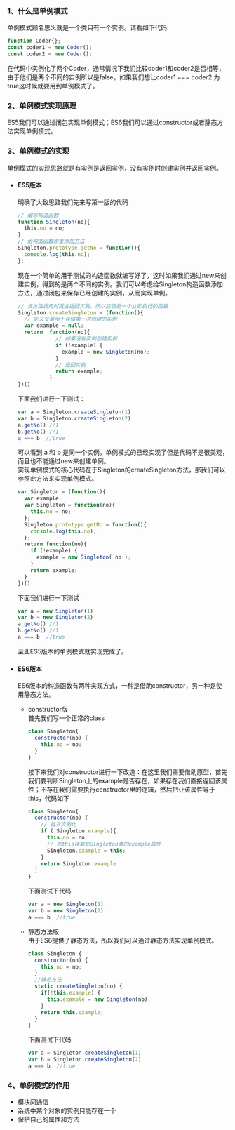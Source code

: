 ### 1、什么是单例模式  
单例模式顾名思义就是一个类只有一个实例。请看如下代码:  
```javaScript
function Coder{};
const coder1 = new Coder();
const coder2 = new Coder();
```
在代码中实例化了两个Coder，通常情况下我们比较coder1和coder2是否相等，由于他们是两个不同的实例所以是false。如果我们想让coder1 === coder2 为true这时候就要用到单例模式了。

### 2、单例模式实现原理
ES5我们可以通过闭包实现单例模式；ES6我们可以通过constructor或者静态方法实现单例模式。

### 3、单例模式的实现
单例模式的实现思路就是有实例是返回实例，没有实例时创建实例并返回实例。
  * #### ES5版本  
    明确了大致思路我们先来写第一版的代码
    ```javaScript
    // 编写构造函数
    function Singleton(no){
      this.no = no;
    }
    // 给构造函数原型添加方法
    Singleton.prototype.getNo = function(){
      console.log(this.no);
    };
    ```
    现在一个简单的用于测试的构造函数就编写好了，这时如果我们通过new来创建实例，得到的是两个不同的实例。我们可以考虑给Singleton构造函数添加方法，通过闭包来保存已经创建的实例，从而实现单例。
    ```javaScript
    // 该方法调用时就会返回实例，所以应该是一个立即执行的函数
    Singleton.createSingleton = (function(){
      // 定义变量用于存储第一次创建的实例
      var example = null;
      return  function(no){
                // 如果没有实例创建实例
                if (!example) {
                  example = new Singleton(no);
                }
                // 返回实例
                return example;
              }
    })()
    ```
    下面我们进行一下测试：
    ```javaScript
    var a = Singleton.createSingleton(1)
    var b = Singleton.createSingleton(2)
    a.getNo() //1
    b.getNo() //1
    a === b  //true
    ```
    可以看到 a 和 b 是同一个实例。单例模式的已经实现了但是代码不是很美观，而且也不能通过new来创建单例。  
    实现单例模式的核心代码在于Singleton的createSingleton方法，那我们可以参照此方法来实现单例模式。
    ```javaScript
    var Singleton = (function(){
      var example;
      var Singleton = function(no){
        this.no = no;
      };
      Singleton.prototype.getNo = function(){
        console.log(this.no);
      };
      return function(no){
        if (!example) {
          example = new Singleton( no );
        }
        return example;
      }
    })()
    ```
    下面我们进行一下测试
    ```javaScript
    var a = new Singleton(1)
    var b = new Singleton(2)
    a.getNo() //1
    b.getNo() //1
    a === b  //true
    ```
    至此ES5版本的单例模式就实现完成了。
  * #### ES6版本  
    ES6版本的构造函数有两种实现方式，一种是借助constructor，另一种是使用静态方法。

    * constructor版  
      首先我们写一个正常的class
      ```javaScript
      class Singleton{
        constructor(no) {
          this.no = no;
        }
      }
      ```
      接下来我们对constructor进行一下改造：在这里我们需要借助原型，首先我们要判断Singleton上的example是否存在，如果存在我们直接返回该属性；不存在我们需要执行constructor里的逻辑，然后把让该属性等于this，代码如下
      ```javaScript
      class Singleton{
        constructor(no) {
          // 首次实例化
          if (!Singleton.example){
            this.no = no;
            // 把this挂载到Singleton类的example属性
            Singleton.example = this;
          }
          return Singleton.example
        }
      }
      ```
      下面测试下代码
      ```javaScript
      var a = new Singleton(1)
      var b = new Singleton(2)
      a === b  //true
      ```

    * 静态方法版  
      由于ES6提供了静态方法，所以我们可以通过静态方法实现单例模式。
      ```javascript
      class Singleton {
        constructor(no) {
          this.no = no;
        }
        //静态方法
        static createSingleton(no) {
          if(!this.example) {
            this.example = new Singleton(no);
          }
          return this.example;
        }
      }
      ```
      下面测试下代码
      ```javaScript
      var a = Singleton.createSingleton(1)
      var b = Singleton.createSingleton(2)
      a === b  //true
      ```

### 4、单例模式的作用
  * 模块间通信
  * 系统中某个对象的实例只能存在一个
  * 保护自己的属性和方法